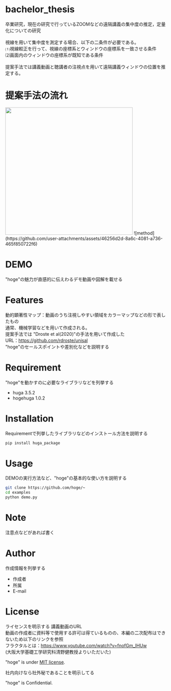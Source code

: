 
# bachelor_thesis

卒業研究，現在の研究で行っているZOOMなどの遠隔講義の集中度の推定，定量化についての研究<br>
<br>
視線を用いて集中度を測定する場合、以下の二条件が必要である。<br>
⑴視線較正を行って、視線の座標系とウィンドウの座標系を一致させる条件<br>
⑵画面内のウィンドウの座標系が既知である条件<br>
<br>
提案手法では講義動画と聴講者の注視点を用いて遠隔講義ウィンドウの位置を推定する。<br>




# 提案手法の流れ
<img src="method.gif" width="400">
![method](https://github.com/user-attachments/assets/46256d2d-8a6c-4081-a736-465f850722f6)

# DEMO

"hoge"の魅力が直感的に伝えわるデモ動画や図解を載せる

# Features
動的顕著性マップ：動画のうち注視しやすい領域をカラーマップなどの形で表したもの<br>
通常、機械学習などを用いて作成される。<br>
提案手法では "Droste et al(2020)"の手法を用いて作成した<br>
URL：https://github.com/rdroste/unisal<br>
"hoge"のセールスポイントや差別化などを説明する

# Requirement

"hoge"を動かすのに必要なライブラリなどを列挙する

* huga 3.5.2
* hogehuga 1.0.2

# Installation

Requirementで列挙したライブラリなどのインストール方法を説明する

```bash
pip install huga_package
```

# Usage

DEMOの実行方法など、"hoge"の基本的な使い方を説明する

```bash
git clone https://github.com/hoge/~
cd examples
python demo.py
```

# Note

注意点などがあれば書く

# Author

作成情報を列挙する

* 作成者
* 所属
* E-mail

# License
ライセンスを明示する
講義動画のURL<br>
動画の作成者に資料等で使用する許可は得ているものの、本編の二次配布はできないため以下のリンクを参照<br>
フラクタルとは：https://www.youtube.com/watch?v=fnofGm_IHUw<br>
(大阪大学基礎工学研究科清野健教授よりいただいた)<br>



"hoge" is under [MIT license](https://en.wikipedia.org/wiki/MIT_License).

社内向けなら社外秘であることを明示してる

"hoge" is Confidential.
